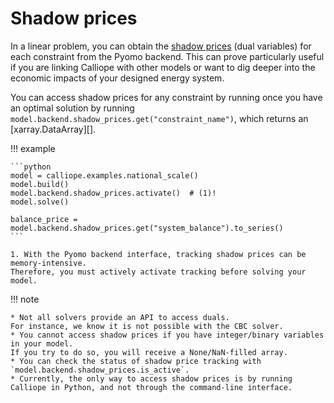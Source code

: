# Shadow prices

In a linear problem, you can obtain the [shadow prices](https://en.wikipedia.org/wiki/Shadow_price) (dual variables) for each constraint from the Pyomo backend.
This can prove particularly useful if you are linking Calliope with other models or want to dig deeper into the economic impacts of your designed energy system.

You can access shadow prices for any constraint by running once you have an optimal solution by running `model.backend.shadow_prices.get("constraint_name")`, which returns an [xarray.DataArray][].

!!! example

    ```python
    model = calliope.examples.national_scale()
    model.build()
    model.backend.shadow_prices.activate()  # (1)!
    model.solve()

    balance_price = model.backend.shadow_prices.get("system_balance").to_series()
    ```

    1. With the Pyomo backend interface, tracking shadow prices can be memory-intensive.
    Therefore, you must actively activate tracking before solving your model.

!!! note

    * Not all solvers provide an API to access duals.
    For instance, we know it is not possible with the CBC solver.
    * You cannot access shadow prices if you have integer/binary variables in your model.
    If you try to do so, you will receive a None/NaN-filled array.
    * You can check the status of shadow price tracking with `model.backend.shadow_prices.is_active`.
    * Currently, the only way to access shadow prices is by running Calliope in Python, and not through the command-line interface.